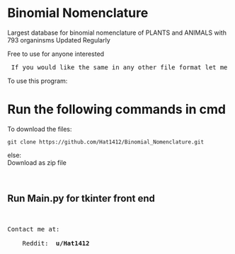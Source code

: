 # Binomial Nomenclature
Largest database for binomial nomenclature of PLANTS and ANIMALS with 793 organinsms
Updated Regularly

Free to use for anyone interested 
<br>
<pre> If you would like the same in any other file format let me know 😸</pre>
To use this program:

<strong> <h1> Run the following commands in cmd </h1> </strong>

To download the files:
  ```
  git clone https://github.com/Hat1412/Binomial_Nomenclature.git
  
  ```
  
else: </br>
    Download as zip file
    
</br>
<h2> Run Main.py for tkinter front end </h2>
</br>
<pre>
Contact me at: </br>
    Reddit: <strong> u/Hat1412 </strong>
</pre>
